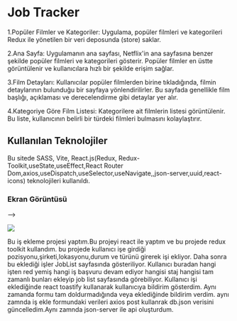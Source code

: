 <h1>Job Tracker</h1>
 
1.Popüler Filmler ve Kategoriler: Uygulama, popüler filmleri ve kategorileri Redux ile yönetilen bir veri deposunda (store) saklar.

2.Ana Sayfa: Uygulamanın ana sayfası, Netflix'in ana sayfasına benzer şekilde popüler filmleri ve kategorileri gösterir. Popüler filmler en üstte görüntülenir ve kullanıcılara hızlı bir şekilde erişim sağlar.

3.Film Detayları: Kullanıcılar popüler filmlerden birine tıkladığında, filmin detaylarının bulunduğu bir sayfaya yönlendirilirler. Bu sayfada genellikle film başlığı, açıklaması ve derecelendirme gibi detaylar yer alır. 

4.Kategoriye Göre Film Listesi: Kategorilere ait filmlerin listesi görüntülenir. Bu liste, kullanıcının belirli bir türdeki filmleri bulmasını kolaylaştırır.



 <h2>Kullanılan Teknolojiler</h2>
  Bu sitede SASS, Vite, React.js(Redux, Redux-Toolkit,useState,useEffect,React Router Dom,axios,useDispatch,useSelector,useNavigate,,json-server,uuid,react-icons) teknolojileri kullanıldı.

<h3>Ekran Görüntüsü</h3> -->

 ![](project.gif)

Bu iş ekleme projesi yaptım.Bu projeyi react ile yaptım ve bu projede redux toolkit kullandım. bu projede kullanıcı işe girdiği pozisyonu,şirketi,lokasyonu,durum ve türünü girerek işi ekliyor. Daha sonra bu eklediği işler JobList sayfasında gösteriliyor. Kullanıcı buradan hangi işten red yemiş hangi iş başvuru devam ediyor hangisi staj hangisi tam zamanlı bunları ekleyip job list sayfasında görebiliyor. Kullanıcı işi eklediğinde react toastify kullanarak kullanıcıya bildirim gösterdim. Aynı zamanda formu tam doldurmadığında veya eklediğinde bildirim verdim. aynı zamnda iş ekle formundaki verileri axios post kullanrak db.json verisini güncelledim.Aynı zamnda json-server ile api oluşturdum.
